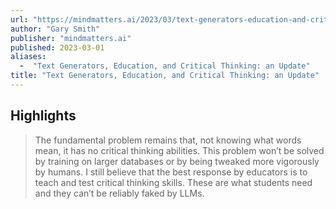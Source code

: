 ```yaml
---
url: "https://mindmatters.ai/2023/03/text-generators-education-and-critical-thinking-an-update/"
author: "Gary Smith"
publisher: "mindmatters.ai"
published: 2023-03-01
aliases:
  -  "Text Generators, Education, and Critical Thinking: an Update"
title: "Text Generators, Education, and Critical Thinking: an Update"
---
```


## Highlights
> The fundamental problem remains that, not knowing what words mean, it has no critical thinking abilities. This problem won’t be solved by training on larger databases or by being tweaked more vigorously by humans. I still believe that the best response by educators is to teach and test critical thinking skills. These are what students need and they can’t be reliably faked by LLMs.

